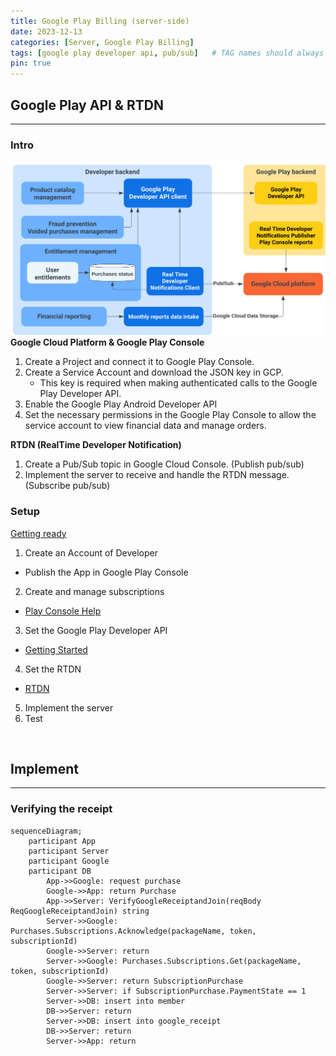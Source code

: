 ```yaml
---
title: Google Play Billing (server-side)
date: 2023-12-13
categories: [Server, Google Play Billing]
tags: [google play developer api, pub/sub]   # TAG names should always be lowercase
pin: true
---
```


## Google Play API & RTDN
***
### Intro 
![](/assets/img/googleplay.png)
**Google Cloud Platform & Google Play Console**
1. Create a Project and connect it to Google Play Console.
2. Create a Service Account and download the JSON key in GCP.
   - This key is required when making authenticated calls to the Google Play Developer API.
3. Enable the Google Play Android Developer API
4. Set the necessary permissions in the Google Play Console to allow the service account to view financial data and manage orders.

**RTDN (RealTime Developer Notification)**
1. Create a Pub/Sub topic in Google Cloud Console. (Publish pub/sub)
2. Implement the server to receive and handle the RTDN message. (Subscribe pub/sub)

### Setup
[Getting ready](https://developer.android.com/google/play/billing/getting-ready)
1. Create an Account of Developer
- Publish the App in Google Play Console
2. Create and manage subscriptions
- [Play Console Help](https://support.google.com/googleplay/android-developer/answer/140504?hl=en&;ref_topic=3452890)
3. Set the Google Play Developer API
- [Getting Started](https://developers.google.com/android-publisher/getting_started)
4. Set the RTDN
- [RTDN](https://developer.android.com/google/play/billing/getting-ready)
5. Implement the server
6. Test

<br>

## Implement
***
### Verifying the receipt
```mermaid
sequenceDiagram;
    participant App
    participant Server
    participant Google
    participant DB
        App->>Google: request purchase
        Google->>App: return Purchase
        App->>Server: VerifyGoogleReceiptandJoin(reqBody ReqGoogleReceiptandJoin) string
        Server->>Google: Purchases.Subscriptions.Acknowledge(packageName, token, subscriptionId)
        Google->>Server: return
        Server->>Google: Purchases.Subscriptions.Get(packageName, token, subscriptionId)
        Google->>Server: return SubscriptionPurchase
        Server->>Server: if SubscriptionPurchase.PaymentState == 1
        Server->>DB: insert into member
        DB->>Server: return
        Server->>DB: insert into google_receipt
        DB->>Server: return
        Server->>App: return 
  ```